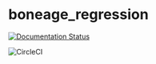 # boneage_regression

[![Documentation Status](https://readthedocs.org/projects/boneage-regression/badge/?version=latest)](https://boneage-regression.readthedocs.io/en/latest/?badge=latest)

![CircleCI](https://circleci.com/gh/MoseGuerini/boneage_regression/tree/main.svg?style=shield)